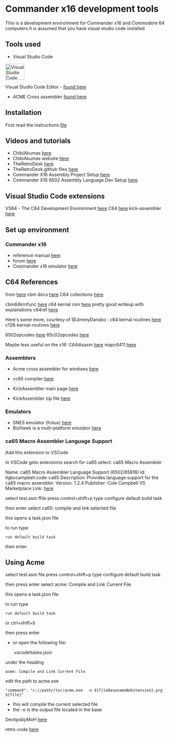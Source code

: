 # Commander x16  development tools

This is a development environment for Commander x16 and Commodore 64 computers
It is assumed that you have visual studio code installed


## Tools used

* Visual Studio Code
<img src="https://visualstudio.microsoft.com/wp-content/uploads/2019/09/vs-code-responsive-01-1.png" alt="Visual Studio Code logo" style="height: 50px; width:60px;"/>

Visual Studio Code Editor - [found here](https://visualstudio.microsoft.com/)

* ACME Cross assembler [found here](https://csdb.dk/release/?id=193302)

## Installation

First read the instructions [file](instructions.md)

## Videos and tutorials

* ChibiAkumas  [here](https://www.youtube.com/@ChibiAkumas)
* ChibiAkumas website [here](https://www.assemblytutorial.com/)
* TheRetroDesk [here](https://www.youtube.com/watch?v=gqwIzbT_WFU&ab_channel=TheRetroDesk)
* TheRetroDesk github files  [here](https://github.com/SlithyMatt/x16-assembly-tutorial)
* Commander X16 Assembly Project Setup [here](https://www.youtube.com/watch?v=V2vGiIqDXkA&ab_channel=JestinStoffel)
* Commander X16 6502 Assembly Language Dev Setup [here](https://www.youtube.com/watch?v=oz3E6pGU2KE&ab_channel=Spriteworx)

## Visual Studio Code extensions

VS64 - The C64 Development Environment  [here](https://marketplace.visualstudio.com/items?itemName=rosc.vs64)
 C64 [here](https://marketplace.visualstudio.com/items?itemName=gverduci.c64basicv2)
 kick-assembler [here](https://marketplace.visualstudio.com/items?itemName=paulhocker.kick-assembler-vscode-ext)

## Set up environment

### Commander x16

* reference  manual [here](https://github.com/x16community/x16-docs)
* forum [here](https://www.commanderx16.com/forum)
* Commander x16 emulator [here](https://github.com/x16community/x16-emulator)

## C64 References

from [here](https://github.com/X16Community/x16-docs/issues/83)
cbm docs [here](https://sta.c64.org/cbmdocs.html)
 C64 collections [here](https://www.lyonlabs.org/commodore/onrequest/collections.html)

cbm64krnfunc  [here](http://sta.c64.org/cbm64krnfunc.html)
c64 kernal rom  [here](https://c64os.com/post/c64kernalrom) pretty good writeup with explanations
c64ref  [here](https://www.pagetable.com/c64ref/kernal/)

Here's some more, courtesy of @JimmyDansbo :
 c64 kernal routines [here](https://www1.cx16.dk/c64-kernal-routines/)
 c128-kernal-routines [here](https://www1.cx16.dk/c128-kernal-routines/)

 6502opcodes [here](http://6502.org/tutorials/6502opcodes.html)
 65c02opcodes [here](http://www.6502.org/tutorials/65c02opcodes.html)

Maybe less useful on the x16:
C64disasm [here](https://www.pagetable.com/c64ref/c64disasm/)
mapc6411 [here](https://project64.c64.org/Software/mapc6411.txt)

### Assemblers

* Acme cross assembler for windows [here](https://sourceforge.net/projects/acme-crossass/files/win32/acme0.97win.zip/download)

* cc65 compiler [here](https://cc65.github.io/)
* KickAssembler main page [here]( http://theweb.dk/KickAssembler/Main.html#frontpage)

* KickAssembler zip file [here](http://www.theweb.dk/KickAssembler/KickAssembler.zip)

### Emulators

* SNES emulator (fceux) [here](https://fceux.com/web/home.html)
* BizHawk is a multi-platform emulator  [here](https://tasvideos.org/Bizhawk)

### ca65 Macro Assembler Language Support

Add this extension to VSCode

In VSCode goto extensions
search for ca65
select: ca65 Macro Assembler

Name: ca65 Macro Assembler Language Support (6502/65816)
Id: tlgkccampbell.code-ca65
Description: Provides language support for the ca65 macro assembler.
Version: 1.2.4
Publisher: Cole Campbell
VS Marketplace Link: [here](https://marketplace.visualstudio.com/items?itemName=tlgkccampbell.code-ca65)

select test.asm ffile
press control+shift+p
type
    configure default build task

then enter
select
    ca65: compile and link selected file

this opens a task.json file

to run type

    run default build task

then enter

## Using Acme

select test.asm file
press control+shift+p
type
    configure default build task

then press enter
select
     acme: Compile and Link Current File

this opens a task.json file

to run type

    run default build task
or
    ctrl+shift+b

then press enter

* or open the following file:

    .vscode\tasks.json

under the heading

    acme: Compile and Link Current File

edit the path to acme.exe

    "command": "c://path//to//acme.exe  -o ${fileBasenameNoExtension}.prg ${file}"

* this will compile the current selected file
* the -o is the output file located in the base

DevtipsbyMoH [here](https://www.youtube.com/watch?v=DNf6Bu7z4vw&ab_channel=DevtipsbyMoHo)

retro-code [here](https://gitlab.com/retro-coder/commanderx16)
